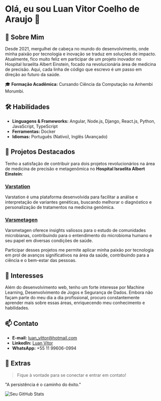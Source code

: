 # Olá, eu sou Luan Vitor Coelho de Araujo 👋

## 💼 Sobre Mim
Desde 2021, mergulhei de cabeça no mundo do desenvolvimento, onde minha paixão por tecnologia e inovação se traduz em soluções de impacto. Atualmente, fico muito feliz em participar de um projeto inovador no Hospital Israelita Albert Einstein, focado na revolucionária área de medicina de precisão. Aqui, cada linha de código que escrevo é um passo em direção ao futuro da saúde.

🎓 **Formação Acadêmica:** Cursando Ciência da Computação na Anhembi Morumbi.

## 🛠 Habilidades
- **Linguagens & Frameworks:** Angular, Node.js, Django, React.js, Python, JavaScript, TypeScript
- **Ferramentas:** Docker
- **Idiomas:** Português (Nativo), Inglês (Avançado)

## 🌟 Projetos Destacados
Tenho a satisfação de contribuir para dois projetos revolucionários na área de medicina de precisão e metagenômica no **Hospital Israelita Albert Einstein**:

### [Varstation](https://varsomics.com/varstation/)
Varstation é uma plataforma desenvolvida para facilitar a análise e interpretação de variantes genéticas, buscando melhorar o diagnóstico e personalização de tratamentos na medicina genômica.

### [Varsmetagen](https://varsomics.com/varsmetagen/)
Varsmetagen oferece insights valiosos para o estudo de comunidades microbianas, contribuindo para o entendimento do microbioma humano e seu papel em diversas condições de saúde.

Participar desses projetos me permite aplicar minha paixão por tecnologia em prol de avanços significativos na área da saúde, contribuindo para a ciência e o bem-estar das pessoas.

## 🚀 Interesses
Além do desenvolvimento web, tenho um forte interesse por Machine Learning, Desenvolvimento de Jogos e Segurança de Dados. Embora não façam parte do meu dia a dia profissional, procuro constantemente aprender mais sobre essas áreas, enriquecendo meu conhecimento e habilidades.

## 📫 Contato
- **E-mail:** [luan_vittor@hotmail.com](mailto:luan_vittor@hotmail.com)
- **LinkedIn:** [Luan Vitor](https://www.linkedin.com/in/luan-vittor/)
- **WhatsApp:** +55 11 99606-0994

## 📌 Extras
> Fique à vontade para se conectar e entrar em contato!

"A persistência é o caminho do êxito."

![Seu GitHub Stats](https://github-readme-stats.vercel.app/api?username=LuanVittor&show_icons=true&theme=dracula)


